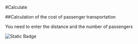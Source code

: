#Calculate

##Calculation of the cost of passenger transportation

You need to enter the distance and the number of passengers

![Static Badge](https://img.shields.io/badge/Cost_of-the_trip-%20%23e99830)
